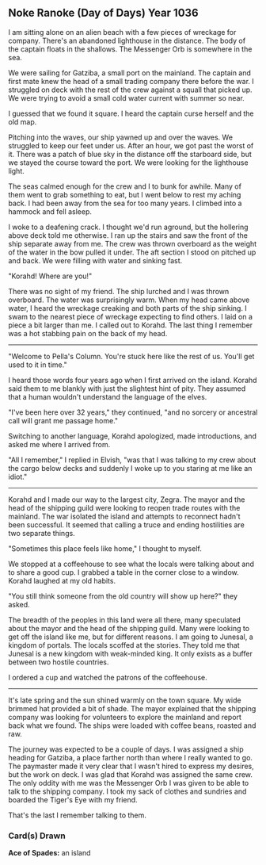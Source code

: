 ## Noke Ranoke (Day of Days) Year 1036

I am sitting alone on an alien beach with a few pieces of wreckage for company. There's an abandoned lighthouse in the distance. The body of the captain floats in the shallows. The Messenger Orb is somewhere in the sea.

We were sailing for Gatziba, a small port on the mainland. The captain and first mate knew the head of a small trading company there before the war. I struggled on deck with the rest of the crew against a squall that picked up. We were trying to avoid a small cold water current with summer so near.

I guessed that we found it square. I heard the captain curse herself and the old map.

Pitching into the waves, our ship yawned up and over the waves. We struggled to keep our feet under us. After an hour, we got past the worst of it. There was a patch of blue sky in the distance off the starboard side, but we stayed the course toward the port. We were looking for the lighthouse light.

The seas calmed enough for the crew and I to bunk for awhile. Many of them went to grab something to eat, but I went below to rest my aching back. I had been away from the sea for too many years. I climbed into a hammock and fell asleep.

I woke to a deafening crack. I thought we'd run aground, but the hollering above deck told me otherwise. I ran up the stairs and saw the front of the ship separate away from me. The crew was thrown overboard as the weight of the water in the bow pulled it under. The aft section I stood on pitched up and back. We were filling with water and sinking fast.

"Korahd! Where are you!"

There was no sight of my friend. The ship lurched and I was thrown overboard. The water was surprisingly warm. When my head came above water, I heard the wreckage creaking and both parts of the ship sinking. I swam to the nearest piece of wreckage expecting to find others. I laid on a piece a bit larger than me. I called out to Korahd. The last thing I remember was a hot stabbing pain on the back of my head.

------

"Welcome to Pella's Column. You're stuck here like the rest of us. You'll get used to it in time."

I heard those words four years ago when I first arrived on the island. Korahd said them to me blankly with just the slightest hint of pity. They assumed that a human wouldn't understand the language of the elves. 

"I've been here over 32 years," they continued, "and no sorcery or ancestral call will grant me passage home."

Switching to another language, Korahd apologized, made introductions, and asked me where I arrived from.

"All I remember," I replied in Elvish, "was that I was talking to my crew about the cargo below decks and suddenly I woke up to you staring at me like an idiot."

------

Korahd and I made our way to the largest city, Zegra. The mayor and the head of the shipping guild were looking to reopen trade routes with the mainland. The war isolated the island and attempts to reconnect hadn't been successful. It seemed that calling a truce and ending hostilities are two separate things.

"Sometimes this place feels like home," I thought to myself.

We stopped at a coffeehouse to see what the locals were talking about and to share a good cup. I grabbed a table in the corner close to a window. Korahd laughed at my old habits.

"You still think someone from the old country will show up here?" they asked. 

The breadth of the peoples in this land were all there, many speculated about the mayor and the head of the shipping guild. Many were looking to get off the island like me, but for different reasons.  I am going to Junesal, a kingdom of portals. The locals scoffed at the stories. They told me that Junesal is a new kingdom with weak-minded king. It only exists as a buffer between two hostile countries.

I ordered a cup and watched the patrons of the coffeehouse.

------

It's late spring and the sun shined warmly on the town square. My wide brimmed hat provided a bit of shade. The mayor explained that the shipping company was looking for volunteers to explore the mainland and report back what we found. The ships were loaded with coffee beans, roasted and raw.

The journey was expected to be a couple of days. I was assigned a ship heading for Gatziba, a place farther north than where I really wanted to go. The paymaster made it very clear that I wasn't hired to express my desires, but the work on deck. I was glad that Korahd was assigned the same crew. The only oddity with me was the Messenger Orb I was given to be able to talk to the shipping company. I took my sack of clothes and sundries and boarded the Tiger's Eye with my friend.

That's the last I remember talking to them.

### Card(s) Drawn

**Ace of Spades:** an island